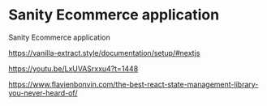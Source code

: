 # Sanity Ecommerce application

 Sanity Ecommerce application


https://vanilla-extract.style/documentation/setup/#nextjs

https://youtu.be/LxUVASrxxu4?t=1448

https://www.flavienbonvin.com/the-best-react-state-management-library-you-never-heard-of/